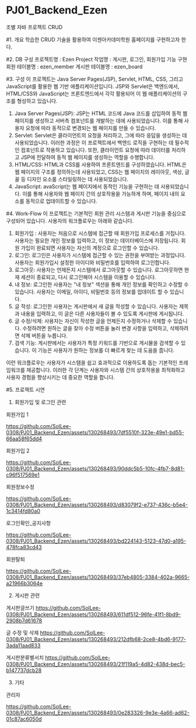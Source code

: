 # PJ01_Backend_Ezen

조별 자바 프로젝트 CRUD



#1. 개요
학습한  CRUD 기술을 활용하여 이젠아카데미학원 홈페이지를 구현하고자 한다.





#2. DB 구성
프로젝트명 : Ezen Project 
작업명 : 게시판, 로그인, 회원가입 기능 구현
회원 테이블명 : ezen_member
게시판 테이블명 : ezen_board





#3. 구성
이 프로젝트는  Java Server Pages(JSP), Servlet, HTML, CSS, 그리고 JavaScript를 활용한 웹 기반 애플리케이션입니다. JSP와 Servlet은 백엔드에서, HTML/CSS와 JavaScript는 프론트엔드에서 각각 활용되어 이 웹 애플리케이션의 구조를 형성하고 있습니다.

1)   Java Server Pages(JSP): JSP는 HTML 코드에 Java 코드를 삽입하여 동적 웹 페이지를 생성하고 서버측 컴포넌트를 개발하는 데에 사용되었습니다. 이를 통해 사용자 요청에 따라 동적으로 변경되는 웹 페이지를 만들 수 있습니다.
2)   Servlet: Servlet은 클라이언트의 요청을 처리하고, 그에 따라 응답을 생성하는 데 사용되었습니다. 이러한 과정은 이 프로젝트에서 백엔드 로직을 구현하는 데 필수적인 컴포넌트로 작용하고 있습니다. 또한, 클라이언트 요청에 따라 데이터를 처리하고 JSP에 전달하여 동적 웹 페이지를 생성하는 역할을 수행합니다.
3)   HTML/CSS: HTML과 CSS를 사용하여 프론트엔드를 구성하였습니다. HTML은 웹 페이지의 구조를 정의하는데 사용되었고, CSS는 웹 페이지의 레이아웃, 색상, 글꼴 등 디자인 요소를 스타일링하는 데 사용되었습니다.
4)   JavaScript: avaScript는 웹 페이지에서 동적인 기능을 구현하는 데 사용되었습니다. 이를 통해 사용자와 웹 페이지 간의 상호작용을 가능하게 하며, 페이지 내의 요소를 동적으로 업데이트할 수 있습니다.





#4. Work-Flow
이 프로젝트는 기본적인 회원 관리 시스템과 게시판 기능을 중심으로 구성되어 있습니다. 사용자의 워크플로우는 아래와 같습니다.

1)   회원가입 :  사용자는 처음으로 시스템에 접근할 때 회원가입 프로세스를 거칩니다. 사용자는 필요한 개인 정보를 입력하고, 이 정보는 데이터베이스에 저장됩니다. 회원 가입이 완료되면 사용자는 자신의 계정으로 로그인할 수 있습니다.
2)   로그인:  로그인은 사용자가 시스템에 접근할 수 있는 권한을 부여받는 과정입니다. 사용자는 회원가입시 설정한 아이디와 비밀번호를 입력하여 로그인합니다.
3)   로그아웃:  사용자는 언제든지 시스템에서 로그아웃할 수 있습니다. 로그아웃하면 현재 세션이 종료되고, 다시 로그인해야 시스템을 이용할 수 있습니다.
4)   내 정보:  로그인한 사용자는 "내 정보" 섹션을 통해 개인 정보를 확인하고 수정할 수 있습니다. 사용자는 이메일, 아이디, 비밀번호 등의 정보를 업데이트 할 수 있습니다.
5)   글 작성:  로그인한 사용자는 게시판에서 새 글을 작성할 수 있습니다. 사용자는 제목과 내용을 입력하고, 이 글은 다른 사용자들이 볼 수 있도록 게시판에 게시됩니다.
6)   글 수정/삭제:  사용자는 자신이 작성한 글을 언제든지 수정하거나 삭제할 수 있습니다. 수정하려면 원하는 글을 찾아 수정 버튼을 눌러 변경 사항을 입력하고, 삭제하려면 삭제 버튼을 누릅니다.
7)   검색 기능: 게시판에서는 사용자가 특정 키워드를 기반으로 게시물을 검색할 수 있습니다. 이 기능은 사용자가 원하는 정보를 더 빠르게 찾는 데 도움을 줍니다.

이런 워크플로우는 사용자가 시스템을 쉽고 효과적으로 이용하도록 돕는 기본적인 프레임워크를 제공합니다. 이러한 각 단계는 사용자와 시스템 간의 상호작용을 최적화하고 사용자 경험을 향상시키는 데 중요한 역할을 합니다.





#5. 프로젝트 시연
1. 회원가입 및 로그인 관련

회원가입 1

https://github.com/SolLee-0308/PJ01_Backend_Ezen/assets/130268493/7df5510f-323e-49e1-bd55-66aa58f65dd4




회원가입 2

https://github.com/SolLee-0308/PJ01_Backend_Ezen/assets/130268493/90ddc5b5-10fc-4fb7-8d81-c96f517569e1





회원정보수정

https://github.com/SolLee-0308/PJ01_Backend_Ezen/assets/130268493/d83079f2-e737-436c-b5e4-1c3414fd80a0








로그인확인_공지사항

https://github.com/SolLee-0308/PJ01_Backend_Ezen/assets/130268493/bd224143-5123-47d0-a195-478fca83cd43






회원탈퇴

https://github.com/SolLee-0308/PJ01_Backend_Ezen/assets/130268493/37eb4805-3384-402a-9665-a21966b3064e











2. 게시판 관련

게시판글쓰기
https://github.com/SolLee-0308/PJ01_Backend_Ezen/assets/130268493/611df512-96fe-41f1-8bd9-2908b7d61678






글 수정 및 삭제
https://github.com/SolLee-0308/PJ01_Backend_Ezen/assets/130268493/212dfb68-2ce8-4bd6-9177-3ada11aad833








게시판분류별서치
https://github.com/SolLee-0308/PJ01_Backend_Ezen/assets/130268493/21f119a5-4d82-438d-bec5-b147737dcb28











3. 기타

관리자

https://github.com/SolLee-0308/PJ01_Backend_Ezen/assets/130268493/0e283326-9e3e-4a66-ad62-01c87ac6050d









